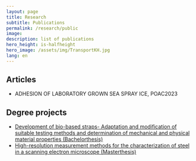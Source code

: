 ```yaml
---
layout: page
title: Research
subtitle: Publications
permalink: /research/public
image: 
description: list of publications
hero_height: is-halfheight
hero_image: /assets/img/TransportKH.jpg
lang: en
---
```

## Articles
* ADHESION OF LABORATORY GROWN SEA SPRAY ICE, POAC2023


## Degree projects

* [Development of bio-based straps-
Adaptation and modification of suitable testing methods and
determination of mechanical and physical material properties (Bachelorthesis)](.\assets\publications\Bachelorarbeit_Paul_Ruebsamen_von_Doehren.pdf)
* [High-resolution measurement methods for the characterization of steel in a scanning
electron microscope (Masterthesis)](assets\publications\Masterarbeit_Paul_Ruebsamen_von_Doehren.pdf)



